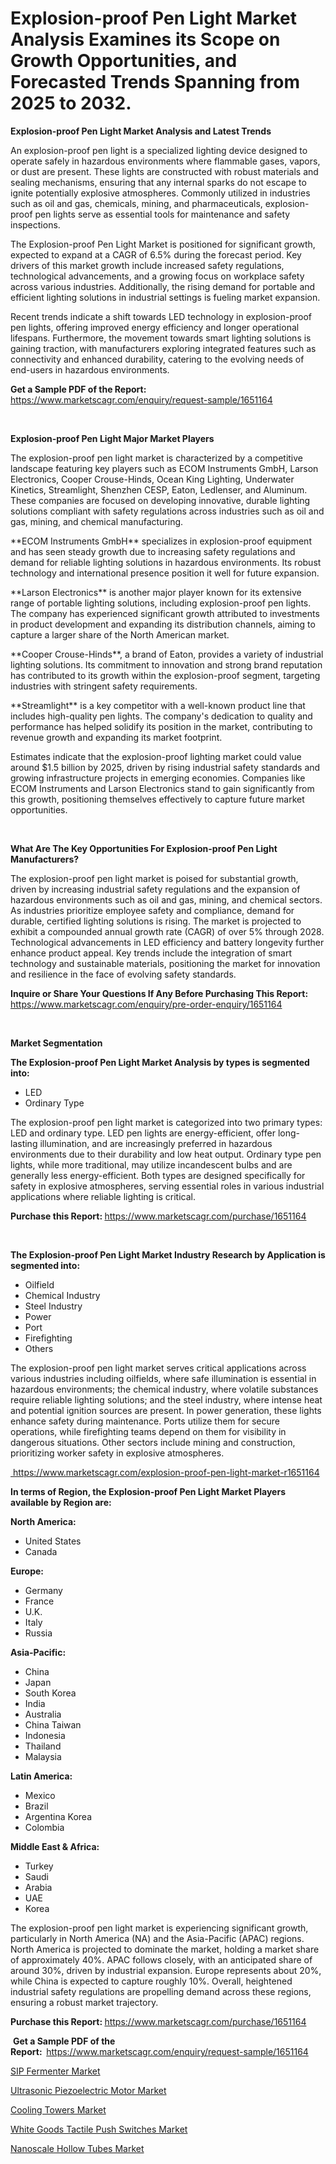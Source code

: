 <p><h1>Explosion-proof Pen Light Market Analysis Examines its Scope on Growth Opportunities, and Forecasted Trends Spanning from 2025 to 2032.</h1></p><p><strong>Explosion-proof Pen Light Market Analysis and Latest Trends</strong></p>
<p><p>An explosion-proof pen light is a specialized lighting device designed to operate safely in hazardous environments where flammable gases, vapors, or dust are present. These lights are constructed with robust materials and sealing mechanisms, ensuring that any internal sparks do not escape to ignite potentially explosive atmospheres. Commonly utilized in industries such as oil and gas, chemicals, mining, and pharmaceuticals, explosion-proof pen lights serve as essential tools for maintenance and safety inspections.</p><p>The Explosion-proof Pen Light Market is positioned for significant growth, expected to expand at a CAGR of 6.5% during the forecast period. Key drivers of this market growth include increased safety regulations, technological advancements, and a growing focus on workplace safety across various industries. Additionally, the rising demand for portable and efficient lighting solutions in industrial settings is fueling market expansion. </p><p>Recent trends indicate a shift towards LED technology in explosion-proof pen lights, offering improved energy efficiency and longer operational lifespans. Furthermore, the movement towards smart lighting solutions is gaining traction, with manufacturers exploring integrated features such as connectivity and enhanced durability, catering to the evolving needs of end-users in hazardous environments.</p></p>
<p><strong>Get a Sample PDF of the Report:&nbsp;</strong> <a href="https://www.marketscagr.com/enquiry/request-sample/1651164?utm_campaign=2194&utm_medium=2&utm_source=Github&utm_content=ia&utm_term=23032025&utm_id=explosion-proof-pen-light">https://www.marketscagr.com/enquiry/request-sample/1651164</a></p>
<p>&nbsp;</p>
<p><strong>Explosion-proof Pen Light Major Market Players</strong></p>
<p><p>The explosion-proof pen light market is characterized by a competitive landscape featuring key players such as ECOM Instruments GmbH, Larson Electronics, Cooper Crouse-Hinds, Ocean King Lighting, Underwater Kinetics, Streamlight, Shenzhen CESP, Eaton, Ledlenser, and Aluminum. These companies are focused on developing innovative, durable lighting solutions compliant with safety regulations across industries such as oil and gas, mining, and chemical manufacturing.</p><p>**ECOM Instruments GmbH** specializes in explosion-proof equipment and has seen steady growth due to increasing safety regulations and demand for reliable lighting solutions in hazardous environments. Its robust technology and international presence position it well for future expansion.</p><p>**Larson Electronics** is another major player known for its extensive range of portable lighting solutions, including explosion-proof pen lights. The company has experienced significant growth attributed to investments in product development and expanding its distribution channels, aiming to capture a larger share of the North American market.</p><p>**Cooper Crouse-Hinds**, a brand of Eaton, provides a variety of industrial lighting solutions. Its commitment to innovation and strong brand reputation has contributed to its growth within the explosion-proof segment, targeting industries with stringent safety requirements.</p><p>**Streamlight** is a key competitor with a well-known product line that includes high-quality pen lights. The company's dedication to quality and performance has helped solidify its position in the market, contributing to revenue growth and expanding its market footprint.</p><p>Estimates indicate that the explosion-proof lighting market could value around $1.5 billion by 2025, driven by rising industrial safety standards and growing infrastructure projects in emerging economies. Companies like ECOM Instruments and Larson Electronics stand to gain significantly from this growth, positioning themselves effectively to capture future market opportunities.</p></p>
<p>&nbsp;</p>
<p><strong>What Are The Key Opportunities For Explosion-proof Pen Light Manufacturers?</strong></p>
<p><p>The explosion-proof pen light market is poised for substantial growth, driven by increasing industrial safety regulations and the expansion of hazardous environments such as oil and gas, mining, and chemical sectors. As industries prioritize employee safety and compliance, demand for durable, certified lighting solutions is rising. The market is projected to exhibit a compounded annual growth rate (CAGR) of over 5% through 2028. Technological advancements in LED efficiency and battery longevity further enhance product appeal. Key trends include the integration of smart technology and sustainable materials, positioning the market for innovation and resilience in the face of evolving safety standards.</p></p>
<p><strong>Inquire or Share Your Questions If Any Before Purchasing This Report:</strong> <a href="https://www.marketscagr.com/enquiry/pre-order-enquiry/1651164?utm_campaign=2194&utm_medium=2&utm_source=Github&utm_content=ia&utm_term=23032025&utm_id=explosion-proof-pen-light">https://www.marketscagr.com/enquiry/pre-order-enquiry/1651164</a></p>
<p>&nbsp;</p>
<p><strong>Market Segmentation</strong></p>
<p><strong>The Explosion-proof Pen Light Market Analysis by types is segmented into:</strong></p>
<p><ul><li>LED</li><li>Ordinary Type</li></ul></p>
<p><p>The explosion-proof pen light market is categorized into two primary types: LED and ordinary type. LED pen lights are energy-efficient, offer long-lasting illumination, and are increasingly preferred in hazardous environments due to their durability and low heat output. Ordinary type pen lights, while more traditional, may utilize incandescent bulbs and are generally less energy-efficient. Both types are designed specifically for safety in explosive atmospheres, serving essential roles in various industrial applications where reliable lighting is critical.</p></p>
<p><strong>Purchase this Report:&nbsp;</strong><a href="https://www.marketscagr.com/purchase/1651164?utm_campaign=2194&utm_medium=2&utm_source=Github&utm_content=ia&utm_term=23032025&utm_id=explosion-proof-pen-light">https://www.marketscagr.com/purchase/1651164</a></p>
<p>&nbsp;</p>
<p><strong>The Explosion-proof Pen Light Market Industry Research by Application is segmented into:</strong></p>
<p><ul><li>Oilfield</li><li>Chemical Industry</li><li>Steel Industry</li><li>Power</li><li>Port</li><li>Firefighting</li><li>Others</li></ul></p>
<p><p>The explosion-proof pen light market serves critical applications across various industries including oilfields, where safe illumination is essential in hazardous environments; the chemical industry, where volatile substances require reliable lighting solutions; and the steel industry, where intense heat and potential ignition sources are present. In power generation, these lights enhance safety during maintenance. Ports utilize them for secure operations, while firefighting teams depend on them for visibility in dangerous situations. Other sectors include mining and construction, prioritizing worker safety in explosive atmospheres.</p></p>
<p><a href="https://www.marketscagr.com/explosion-proof-pen-light-market-r1651164?utm_campaign=2194&utm_medium=2&utm_source=Github&utm_content=ia&utm_term=23032025&utm_id=explosion-proof-pen-light">&nbsp;https://www.marketscagr.com/explosion-proof-pen-light-market-r1651164</a></p>
<p><strong>In terms of Region, the Explosion-proof Pen Light Market Players available by Region are:</strong></p>
<p>
    <p> <strong> North America: </strong>
        <ul>
            <li>United States</li>
            <li>Canada</li>
        </ul>
        </p> 
    <p> <strong> Europe: </strong>
        <ul>
            <li>Germany</li>
            <li>France</li>
            <li>U.K.</li>
            <li>Italy</li>
            <li>Russia</li>
        </ul>
        </p> 
    <p> <strong> Asia-Pacific: </strong>
        <ul>
            <li>China</li>
            <li>Japan</li>
            <li>South Korea</li>
            <li>India</li>
            <li>Australia</li>
            <li>China Taiwan</li>
            <li>Indonesia</li>
            <li>Thailand</li>
            <li>Malaysia</li>
        </ul>
        </p> 
    <p> <strong> Latin America: </strong>
        <ul>
            <li>Mexico</li>
            <li>Brazil</li>
            <li>Argentina Korea</li>
            <li>Colombia</li>
        </ul>
        </p> 
    <p> <strong> Middle East & Africa: </strong>
        <ul>
            <li>Turkey</li>
            <li>Saudi</li>
            <li>Arabia</li>
            <li>UAE</li>
            <li>Korea</li>
        </ul>
    </p>
    </p>
<p><p>The explosion-proof pen light market is experiencing significant growth, particularly in North America (NA) and the Asia-Pacific (APAC) regions. North America is projected to dominate the market, holding a market share of approximately 40%. APAC follows closely, with an anticipated share of around 30%, driven by industrial expansion. Europe represents about 20%, while China is expected to capture roughly 10%. Overall, heightened industrial safety regulations are propelling demand across these regions, ensuring a robust market trajectory.</p></p>
<p><strong>Purchase this Report: </strong><a href="https://www.marketscagr.com/purchase/1651164?utm_campaign=2194&utm_medium=2&utm_source=Github&utm_content=ia&utm_term=23032025&utm_id=explosion-proof-pen-light">https://www.marketscagr.com/purchase/1651164</a></p>
<p>&nbsp;<strong>Get a Sample PDF of the Report:&nbsp;&nbsp;</strong><a href="https://www.marketscagr.com/enquiry/request-sample/1651164?utm_campaign=2194&utm_medium=2&utm_source=Github&utm_content=ia&utm_term=23032025&utm_id=explosion-proof-pen-light">https://www.marketscagr.com/enquiry/request-sample/1651164</a></p>
<p><strong></strong></p>
<p><p><a href="https://www.linkedin.com/pulse/estimating-size-sip-fermenter-market-current-cagr-53and-projection-rcxff?utm_campaign=2194&utm_medium=2&utm_source=Github&utm_content=ia&utm_term=23032025&utm_id=explosion-proof-pen-light">SIP Fermenter Market</a></p><p><a href="https://www.linkedin.com/pulse/revenue-growth-market-insights-ultrasonic-piezoelectric-0haff?utm_campaign=2194&utm_medium=2&utm_source=Github&utm_content=ia&utm_term=23032025&utm_id=explosion-proof-pen-light">Ultrasonic Piezoelectric Motor Market</a></p><p><a href="https://www.linkedin.com/pulse/cooling-towers-market-dynamics-future-growth-prediction-1orrf?utm_campaign=2194&utm_medium=2&utm_source=Github&utm_content=ia&utm_term=23032025&utm_id=explosion-proof-pen-light">Cooling Towers Market</a></p><p><a href="https://github.com/gaiusmelyna/Market-Research-Report-List-1/blob/main/white-goods-tactile-push-switches-market.md?utm_campaign=2194&utm_medium=2&utm_source=Github&utm_content=ia&utm_term=23032025&utm_id=explosion-proof-pen-light">White Goods Tactile Push Switches Market</a></p><p><a href="https://github.com/pupunhez/Market-Research-Report-List-1/blob/main/nanoscale-hollow-tubes-market.md?utm_campaign=2194&utm_medium=2&utm_source=Github&utm_content=ia&utm_term=23032025&utm_id=explosion-proof-pen-light">Nanoscale Hollow Tubes Market</a></p></p>